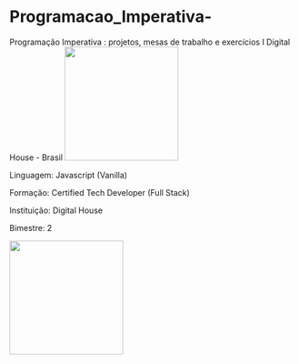 # Programacao_Imperativa-
Programação Imperativa : projetos, mesas de trabalho e exercícios I Digital House - Brasil 
<img src="https://media3.giphy.com/media/qUt4xeREPBTEdteWKw/giphy.gif" width="200" style="max-width: 100%;">

Linguagem: Javascript (Vanilla)

Formação: Certified Tech Developer (Full Stack)

Instituição: Digital House

Bimestre: 2

<img src="https://yt3.ggpht.com/eA60GfpYYFchjsSKm0xrJL5Q_GrZouMemaXGppzBMML4iziX4TmRquRB4zlQN5hhqH_3-RVsAA=s900-c-k-c0x00ffffff-no-rj" width="200" style="max-width: 100%;">

